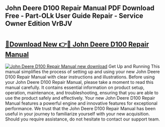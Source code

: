 ## John Deere D100 Repair Manual PDF Download Free - Part-OLk User Guide Repair - Service Owner Edition VrBJV

# <h2><a href="http://bc86439.oget.top/?id=John+Deere+D100+Repair+Manual">🔗Download New 👉🔴 John Deere D100 Repair Manual</a></h2>

[![John Deere D100 Repair Manual new download](https://i.imgur.com/5g1atiW.png)](http://bc86439.oget.top/?id=John+Deere+D100+Repair+Manual)
Get Up and Running This manual simplifies the process of setting up and using your new John Deere D100 Repair Manual with clear instructions and illustrations. Before using your John Deere D100 Repair Manual, please take a moment to read this manual carefully. It contains essential information on product setup, operation, maintenance, and troubleshooting, ensuring that you are able to use the product safely and effectively. Your new John Deere D100 Repair Manual features a powerful engine and innovative features for exceptional performance. We trust that the John Deere D100 Repair Manual has been useful in your journey to familiarize yourself with your new acquisition. Should you require assistance, do not hesitate to contact our support team.
